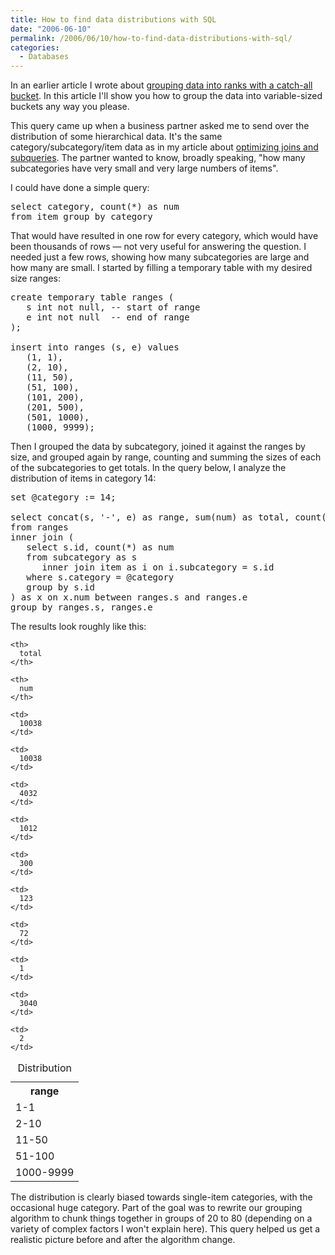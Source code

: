 ```yaml
---
title: How to find data distributions with SQL
date: "2006-06-10"
permalink: /2006/06/10/how-to-find-data-distributions-with-sql/
categories:
  - Databases
---
```

In an earlier article I wrote about [grouping data into ranks with a catch-all bucket][1]. In this article I'll show you how to group the data into variable-sized buckets any way you please.

This query came up when a business partner asked me to send over the distribution of some hierarchical data. It's the same category/subcategory/item data as in my article about [optimizing joins and subqueries][2]. The partner wanted to know, broadly speaking, "how many subcategories have very small and very large numbers of items".

I could have done a simple query:

<pre>select category, count(*) as num
from item group by category</pre>

That would have resulted in one row for every category, which would have been thousands of rows &#8212; not very useful for answering the question. I needed just a few rows, showing how many subcategories are large and how many are small. I started by filling a temporary table with my desired size ranges:

<pre>create temporary table ranges (
   s int not null, -- start of range
   e int not null  -- end of range
);

insert into ranges (s, e) values
   (1, 1),
   (2, 10),
   (11, 50),
   (51, 100),
   (101, 200),
   (201, 500),
   (501, 1000),
   (1000, 9999);</pre>

Then I grouped the data by subcategory, joined it against the ranges by size, and grouped again by range, counting and summing the sizes of each of the subcategories to get totals. In the query below, I analyze the distribution of items in category 14:

<pre>set @category := 14;

select concat(s, '-', e) as range, sum(num) as total, count(*) as num
from ranges
inner join (
   select s.id, count(*) as num
   from subcategory as s
      inner join item as i on i.subcategory = s.id
   where s.category = @category
   group by s.id
) as x on x.num between ranges.s and ranges.e
group by ranges.s, ranges.e</pre>

The results look roughly like this:

<table class="borders collapsed">
  <caption>Distribution</caption> <tr>
    <th>
      range
    </th>
    
    <th>
      total
    </th>
    
    <th>
      num
    </th>
  </tr>
  
  <tr>
    <td>
      1-1
    </td>
    
    <td>
      10038
    </td>
    
    <td>
      10038
    </td>
  </tr>
  
  <tr>
    <td>
      2-10
    </td>
    
    <td>
      4032
    </td>
    
    <td>
      1012
    </td>
  </tr>
  
  <tr>
    <td>
      11-50
    </td>
    
    <td>
      300
    </td>
    
    <td>
      123
    </td>
  </tr>
  
  <tr>
    <td>
      51-100
    </td>
    
    <td>
      72
    </td>
    
    <td>
      1
    </td>
  </tr>
  
  <tr>
    <td>
      1000-9999
    </td>
    
    <td>
      3040
    </td>
    
    <td>
      2
    </td>
  </tr>
</table>

The distribution is clearly biased towards single-item categories, with the occasional huge category. Part of the goal was to rewrite our grouping algorithm to chunk things together in groups of 20 to 80 (depending on a variety of complex factors I won't explain here). This query helped us get a realistic picture before and after the algorithm change.

 [1]: /blog/2005/09/28/grouping-data-with-catch-all-ranks/
 [2]: /blog/2006/04/30/how-to-optimize-subqueries-and-joins-in-mysql/

